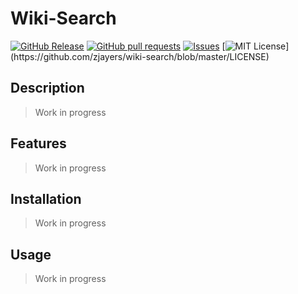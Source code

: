 # Wiki-Search
[![GitHub Release](https://img.shields.io/github/release/zjayers/wiki-search.svg?style=flat)](https://github.com/zjayers/wiki-search/releases)
[![GitHub pull requests](https://img.shields.io/github/issues-pr/zjayers/wiki-search.svg?style=flat)](https://github.com/zjayers/wiki-search/pulls)
[![Issues](https://img.shields.io/github/issues-raw/zjayers/wiki-search.svg?maxAge=25000)](https://github.com/zjayers/wiki-search/issues)
[![MIT License](https://img.shields.io/apm/l/atomic-ui.svg?)](https://github.com/zjayers/wiki-search/blob/master/LICENSE)

## Description

> Work in progress

## Features

> Work in progress

## Installation

> Work in progress

## Usage

> Work in progress